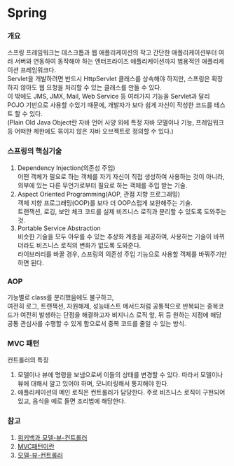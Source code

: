 # Spring  
  
### 개요  
스프링 프레임워크는 데스크톱과 웹 애플리케이션의 작고 간단한 애플리케이션부터 여러 서버와 연동하여 동작해야 하는 엔터프라이즈 애플리케이션까지 범용적인 애플리케이션 프레임워크다.  
Servlet을 개발하려면 반드시 HttpServlet 클래스를 상속해야 하지만, 스프링은 확장하지 않아도 웹 요청을 처리할 수 있는 클래스를 만들 수 있다.  
이 밖에도 JMS, JMX, Mail, Web Service 등 여러가지 기능을 Servlet과 달리  POJO 기반으로 사용할 수있기 때문에, 개발자가 보다 쉽게 자신이 작성한 코드를 테스트 할 수 있다.  
(Plain Old Java Object란 자바 언어 사양 외에 특정 자바 모델이나 기능, 프레임워크 등 어떠한 제한에도 묶이지 않은 자바 오브젝트로 정의할 수 있다.)  
  
### 스프링의 핵심기술  
1. Dependency Injection(의존성 주입)  
어떤 객체가 필요로 하는 객체를 자기 자신이 직접 생성하여 사용하는 것이 아니라, 외부에 있는 다른 무언가로부터 필요로 하는 객체를 주입 받는 기술.  
2. Aspect Oriented Programming(AOP, 관점 지향 프로그래밍)  
객체 지향 프로그래밍(OOP)를 보다 더 OOP스럽게 보완해주는 기술.  
트랜잭션, 로깅, 보안 체크 코드를 실제 비즈니스 로직과 분리할 수 있도록 도와주는 것.  
3. Portable Service Abstraction  
비슷한 기술을 모두 아우를 수 있는 추상화 계층을 제공하여, 사용하는 기술이 바뀌더라도 비즈니스 로직의 변화가 없도록 도와준다.  
라이브러리를 바꿀 경우, 스프링의 의존성 주입 기능으로 사용할 객체를 바꿔주기만 하면 된다.  
  
  
### AOP  
기능별로 class를 분리했음에도 불구하고,  
여전히 로그, 트랜잭션, 자원해제, 성능테스트 메서드처럼 공통적으로 반복되는 중복코드가 여전히 발생하는 단점을 해결하고자 비지니스 로직 앞, 뒤 등 원하는 지점에 해당 공통 관심사를 수행할 수 있게 함으로서 중복 코드를 줄일 수 있는 방식.    

  
### MVC 패턴  
컨트롤러의 특징  
1. 모델이나 뷰에 명령을 보냄으로써 이들의 상태를 변경할 수 있다. 따라서 모델이나 뷰에 대해서 알고 있어야 하며, 모니터링해서 통지해야 한다.  
2. 애플리케이션의 메인 로직은 컨트롤러가 담당한다. 주로 비즈니스 로직이 구현되어 있고, 음식을 예로 들면 조리법에 해당한다.  
  
### 참고  
1. [위키백과 모델-뷰-컨트롤러](https://ko.wikipedia.org/wiki/%EB%AA%A8%EB%8D%B8-%EB%B7%B0-%EC%BB%A8%ED%8A%B8%EB%A1%A4%EB%9F%AC)  
2. [MVC패턴이란](https://m.blog.naver.com/jhc9639/220967034588)  
3. [모델-뷰-컨트롤러](https://bsnippet.tistory.com/13)  
